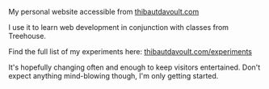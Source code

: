 My personal website accessible from [thibautdavoult.com](http://thibautdavoult.com)

I use it to learn web development in conjunction with classes from Treehouse.

Find the full list of my experiments here: [thibautdavoult.com/experiments](http://thibautdavoult.com/experiments)

It's hopefully changing often and enough to keep visitors entertained. Don't expect anything mind-blowing though, I'm only getting started.
